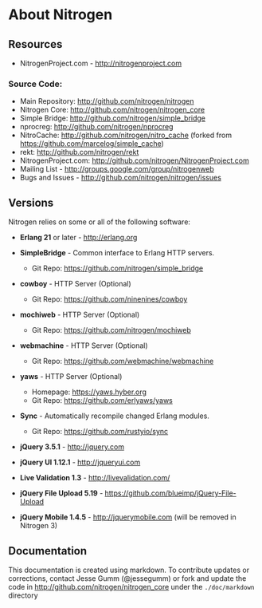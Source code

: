 <!-- dash: About | Guide | ##:Section -->


# About Nitrogen

## Resources

 *  NitrogenProject.com - http://nitrogenproject.com

### Source Code:

 *  Main Repository: http://github.com/nitrogen/nitrogen
 *  Nitrogen Core: http://github.com/nitrogen/nitrogen_core
 *  Simple Bridge: http://github.com/nitrogen/simple_bridge
 *  nprocreg: http://github.com/nitrogen/nprocreg
 *  NitroCache: http://github.com/nitrogen/nitro_cache (forked from https://github.com/marcelog/simple_cache)
 *  rekt: http://github.com/nitrogen/rekt
 *  NitrogenProject.com: http://github.com/nitrogen/NitrogenProject.com
 *  Mailing List - http://groups.google.com/group/nitrogenweb
 *  Bugs and Issues - http://github.com/nitrogen/nitrogen/issues

## Versions

  Nitrogen relies on some or all of the following software:

 *  **Erlang 21** or later - http://erlang.org

 *  **SimpleBridge** - Common interface to Erlang HTTP servers.
    - Git Repo: https://github.com/nitrogen/simple_bridge

 *  **cowboy** - HTTP Server (Optional)
    - Git Repo: https://github.com/ninenines/cowboy

 *  **mochiweb** - HTTP Server (Optional)
    - Git Repo: https://github.com/nitrogen/mochiweb

 *  **webmachine** - HTTP Server (Optional)
    - Git Repo: https://github.com/webmachine/webmachine

 *  **yaws** - HTTP Server (Optional)
    - Homepage: https://yaws.hyber.org
    - Git Repo: https://github.com/erlyaws/yaws 

 *  **Sync** - Automatically recompile changed Erlang modules.
    - Git Repo: https://github.com/rustyio/sync

 *  **jQuery 3.5.1** - http://jquery.com

 *  **jQuery UI 1.12.1** - http://jqueryui.com

 *  **Live Validation 1.3** - http://livevalidation.com/

 *  **jQuery File Upload 5.19** - https://github.com/blueimp/jQuery-File-Upload

 *  **jQuery Mobile 1.4.5** - http://jquerymobile.com (will be removed in Nitrogen 3)

## Documentation

  This documentation is created using markdown. To contribute updates
  or corrections, contact Jesse Gumm (@jessegumm) or fork and
  update the code in http://github.com/nitrogen/nitrogen_core under the
  `./doc/markdown` directory
